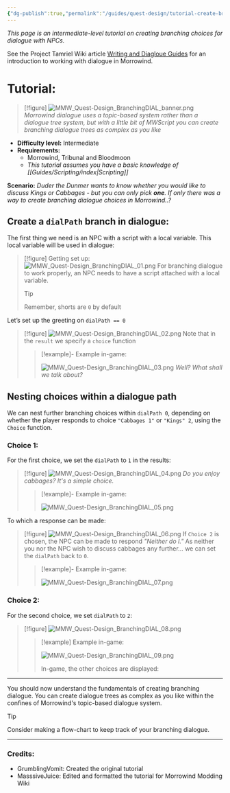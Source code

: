 ```yaml
---
{"dg-publish":true,"permalink":"/guides/quest-design/tutorial-create-branching-dialogue/","tags":["Dialogue","Tutorials","Quest-Design","Construction-Set","MWScript"]}
---
```



*This page is an intermediate-level tutorial on creating branching choices for dialogue with NPCs.*

See the Project Tamriel Wiki article [Writing and Diagloue Guides](https://wiki.project-tamriel.com/wiki/Writing_and_Dialogue_Guidelines#Dialogue_2)   for an introduction to working with dialogue in Morrowind.

# Tutorial: 
>[!figure]
>![MMW_Quest-Design_BranchingDIAL_banner.png](/img/user/Assets/Guides/Quest%20Design/Tutorial%20-%20Create%20Branching%20Dialogue/MMW_Quest-Design_BranchingDIAL_banner.png)
>*Morrowind dialogue uses a topic-based system rather than a dialogue tree system, but with a little bit of MWScript you can create branching dialogue trees as complex as you like*
* **Difficulty level:** Intermediate
* **Requirements:**
     * Morrowind, Tribunal and Bloodmoon
     * *This tutorial assumes you have a basic knowledge of [[Guides/Scripting/index\|Scripting]]*

**Scenario:** 
*Duder the Dunmer wants to know whether you would like to discuss Kings or Cabbages - but you can only pick **one**. If only there was a way to create branching dialogue choices in Morrowind..?*

## Create a `dialPath` branch in dialogue:

The first thing we need is an NPC with a script with a local variable. This local variable will be used in dialogue:

>[!figure] Getting set up:
>![MMW_Quest-Design_BranchingDIAL_01.png](/img/user/Assets/Guides/Quest%20Design/Tutorial%20-%20Create%20Branching%20Dialogue/MMW_Quest-Design_BranchingDIAL_01.png)
>For branching dialogue to work properly, an NPC needs to have a script attached with a local variable.
>
>>[!tip]
>>
>>Remember, shorts are `0` by default

Let’s set up the greeting on `dialPath == 0`

>[!figure]
>![MMW_Quest-Design_BranchingDIAL_02.png](/img/user/Assets/Guides/Quest%20Design/Tutorial%20-%20Create%20Branching%20Dialogue/MMW_Quest-Design_BranchingDIAL_02.png)
>Note that in the `result` we specify a `choice` function
>>[!example]- Example in-game:
>>
>>![MMW_Quest-Design_BranchingDIAL_03.png](/img/user/Assets/Guides/Quest%20Design/Tutorial%20-%20Create%20Branching%20Dialogue/MMW_Quest-Design_BranchingDIAL_03.png)
>>*Well? What shall we talk about?*

## Nesting choices within a dialogue path

We can nest further branching choices within `dialPath 0`, depending on whether the player responds to choice `"Cabbages 1"` or `"Kings" 2`, using the `Choice` function.

### Choice 1:

For the first choice, we set the `dialPath` to `1` in the results:

>[!figure]
>![MMW_Quest-Design_BranchingDIAL_04.png](/img/user/Assets/Guides/Quest%20Design/Tutorial%20-%20Create%20Branching%20Dialogue/MMW_Quest-Design_BranchingDIAL_04.png)
>*Do you enjoy cabbages? It's a simple choice.*
>>[!example]- Example in-game:
>>
>>![MMW_Quest-Design_BranchingDIAL_05.png](/img/user/Assets/Guides/Quest%20Design/Tutorial%20-%20Create%20Branching%20Dialogue/MMW_Quest-Design_BranchingDIAL_05.png)

To which a response can be made:

>[!figure]
>![MMW_Quest-Design_BranchingDIAL_06.png](/img/user/Assets/Guides/Quest%20Design/Tutorial%20-%20Create%20Branching%20Dialogue/MMW_Quest-Design_BranchingDIAL_06.png)
>If `Choice 2` is chosen, the NPC can be made to respond *"Neither do I."* As neither you nor the NPC wish to discuss cabbages any further... we can set the `dialPath` back to `0`.
>>[!example]- Example in-game:
>>
>>![MMW_Quest-Design_BranchingDIAL_07.png](/img/user/Assets/Guides/Quest%20Design/Tutorial%20-%20Create%20Branching%20Dialogue/MMW_Quest-Design_BranchingDIAL_07.png)

### Choice 2:

For the second choice, we set `dialPath` to `2`:

>[!figure]
>![MMW_Quest-Design_BranchingDIAL_08.png](/img/user/Assets/Guides/Quest%20Design/Tutorial%20-%20Create%20Branching%20Dialogue/MMW_Quest-Design_BranchingDIAL_08.png)
>>[!example] Example in-game: 
>>
>>![MMW_Quest-Design_BranchingDIAL_09.png](/img/user/Assets/Guides/Quest%20Design/Tutorial%20-%20Create%20Branching%20Dialogue/MMW_Quest-Design_BranchingDIAL_09.png) 
>>
>>In-game, the other choices are displayed:

---

You should now understand the fundamentals of creating branching dialogue. You can create dialogue trees as complex as you like within the confines of Morrowind's topic-based dialogue system.

>[!tip]
>Consider making a flow-chart to keep track of your branching dialogue.

---

### Credits:
- GrumblingVomit: Created the original tutorial
- MasssiveJuice: Edited and formatted the tutorial for Morrowind Modding Wiki